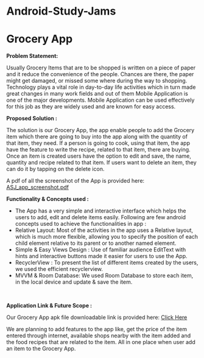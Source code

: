 # Android-Study-Jams
# Grocery App
<b>Problem Statement:</b>

Usually Grocery Items that are to be shopped is written on a piece of paper and it reduce the convenience of the people. Chances are there, the paper might get damaged, or missed some where during the way to shopping. Technology plays a vital role in day-to-day life activities which in turn made great changes in many work fields and out of them Mobile Application is one of the major developments. Mobile Application can be used effectively for this job as they are widely used and are known for easy access.

<b>Proposed Solution : </b>

The solution is our Grocery App, the app enable people to add the Grocery item which there are going to buy into the app along with the quantity of that item, they need. If a person is going to cook, using that item, the app have the feature to write the recipe, related to that item, there are buying. Once an item is created users have the option to edit and save, the name, quantity and recipe related to that item. If users want to delete an item, they can do it by tapping on the delete icon.


A pdf of all the screenshot of the App is provided here:
[ASJ_app_screenshot.pdf](https://github.com/Ajinkj/Android-Study-Jams/files/7834514/ASJ_app_screenshot.pdf)

<b>Functionality & Concepts used : </b> 
<ul>
  <li>The App has a very simple and interactive interface which helps the users to add, edit and delete items easily. Following are few android concepts used to achieve the functionalities in app :</li>
  <li>Relative Layout: Most of the activities in the app uses a Relative layout, which is much more flexible, allowing you to specify the position of each child element relative to its parent or to another named element. </li>
  <li>Simple & Easy Views Design : Use of familiar audience EditText with hints and interactive buttons made it easier for users to use the App. </li>
  <li> RecyclerView : To present the list of different items created by the users, we used the efficient recyclerview.</li>
  <li>  MVVM & Room Database: We used Room Database to store each item, in the local device and update & save the item. </li>
  </ul>
<br>
  
  <b> Application Link & Future Scope :</b>
  
  Our Grocery App apk file downloadable link is provided here: [Click Here]( https://drive.google.com/file/d/1XLPFxE-D2fx2G9XTc3gdgrBjBLZzDgfq/view?usp=sharing )
  
  We are planning to add features to the app like, get the price of the item entered through internet, available shops nearby with the item added and the food recipes that are related to the item. All in one place when user add an item to the Grocery App. 
  
